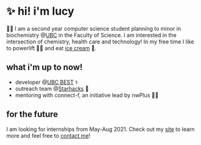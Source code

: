 # ✨ hi! i'm lucy 
👩‍💻 I am a second year computer science student planning to minor in biochemistry @[UBC](https://ubc.ca) in the Faculty of Science. I am interested in the intersection of chemistry, health care and technology! In my free time I like to powerlift 🏋️‍♀️ and eat [ice cream](https://www.madebymarcus.ca/) 🍦.

## what i'm up to now!
- developer @[UBC BEST](http://www.ubcbest.com/) ⚕️
- outreach team @[Starhacks](https://www.starhacks.tech/) 🌟
- mentoring with connect-f, an initiative lead by nwPlus 👩‍💻
<!-- - developer @ [Launchpad](https://ubclaunchpad.com/) 🚀 -->

## for the future 
I am looking for internships from May-Aug 2021. Check out my [site](https://haolucy.tech/) to learn more and feel free to [contact me](mailto:hao.lucyy@gmail.com)!



